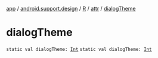 [app](../../../index.md) / [android.support.design](../../index.md) / [R](../index.md) / [attr](index.md) / [dialogTheme](.)

# dialogTheme

`static val dialogTheme: `[`Int`](https://kotlinlang.org/api/latest/jvm/stdlib/kotlin/-int/index.html)
`static val dialogTheme: `[`Int`](https://kotlinlang.org/api/latest/jvm/stdlib/kotlin/-int/index.html)